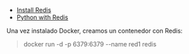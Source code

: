 - [Install Redis](https://hub.docker.com/_/redis)
- [Python with Redis](https://realpython.com/python-redis/)

Una vez instalado Docker, creamos un contenedor con Redis:
> docker run -d -p 6379:6379 --name red1 redis